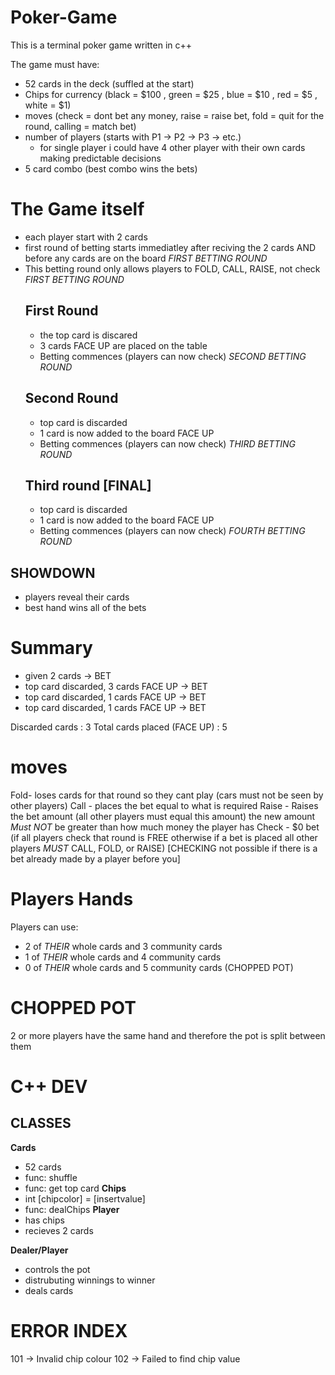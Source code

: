 # Poker-Game

This is a terminal poker game written in c++

The game must have:
- 52 cards in the deck (suffled at the start)
- Chips for currency (black = $100 , green = $25 , blue = $10 , red = $5 , white = $1)
- moves (check = dont bet any money, raise = raise bet, fold = quit for the round, calling = match bet)
- number of players (starts with P1 -> P2 -> P3 -> etc.) 
    * for single player i could have 4 other player with their own cards making predictable decisions
- 5 card combo (best combo wins the bets)

# The Game itself
- each player start with 2 cards
- first round of betting starts immediatley after reciving the 2 cards AND before any cards are on the board *FIRST BETTING ROUND*
- This betting round only allows players to FOLD, CALL, RAISE, not check *FIRST BETTING ROUND*
    ## First Round
    - the top card is discared
    - 3 cards FACE UP are placed on the table
    - Betting commences (players can now check) *SECOND BETTING ROUND*
    ## Second Round
    - top card is discarded 
    - 1 card is now added to the board FACE UP 
    - Betting commences (players can now check) *THIRD BETTING ROUND*
    ## Third round [FINAL]
    - top card is discarded 
    - 1 card is now added to the board FACE UP 
    - Betting commences (players can now check) *FOURTH BETTING ROUND*
## SHOWDOWN
- players reveal their cards
- best hand wins all of the bets


# Summary
- given 2 cards -> BET 
- top card discarded, 3 cards FACE UP -> BET
- top card discarded, 1 cards FACE UP -> BET
- top card discarded, 1 cards FACE UP -> BET

Discarded cards : 3
Total cards placed (FACE UP) : 5

# moves
Fold- loses cards for that round so they cant play (cars must not be seen by other players)
Call - places the bet equal to what is required
Raise - Raises the bet amount (all other players must equal this amount) the new amount *Must NOT* be greater than how much money the player has
Check - $0 bet (if all players check that round is FREE otherwise if a bet is placed all other players *MUST* CALL, FOLD, or RAISE) [CHECKING not possible if there is a bet already made by a player before you]

# Players Hands
Players can use:
- 2 of *THEIR* whole cards and 3 community cards
- 1 of *THEIR* whole cards and 4 community cards
- 0 of *THEIR* whole cards and 5 community cards (CHOPPED POT)

# CHOPPED POT
2 or more players have the same hand and therefore the pot is split between them 





# C++ DEV

## CLASSES

**Cards**
- 52 cards
- func: shuffle
- func: get top card
**Chips**
- int [chipcolor] = [insertvalue]
- func: dealChips
**Player**
- has chips
- recieves 2 cards

**Dealer/Player**
- controls the pot
- distrubuting winnings to winner
- deals cards

 
# ERROR INDEX
101 -> Invalid chip colour
102 -> Failed to find chip value